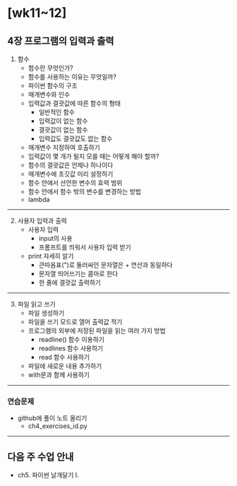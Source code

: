 # [wk11~12]

## 4장 프로그램의 입력과 출력

1. 함수
   - 함수란 무엇인가?
   - 함수를 사용하는 이유는 무엇일까?
   - 파이썬 함수의 구조
   - 매개변수와 인수
   - 입력값과 결괏값에 따른 함수의 형태
     - 일반적인 함수
     - 입력값이 없는 함수
     - 결괏값이 없는 함수
     - 입력값도 결괏값도 없는 함수
   - 매개변수 지정하여 호출하기
   - 입력값이 몇 개가 될지 모를 때는 어떻게 해야 할까?
   - 함수의 결괏값은 언제나 하나이다
   - 매개변수에 초깃값 미리 설정하기
   - 함수 안에서 선언한 변수의 효력 범위
   - 함수 안에서 함수 밖의 변수를 변경하는 방법
   - lambda
---
2. 사용자 입력과 출력
   - 사용자 입력
     - input의 사용
     - 프롬프트를 띄워서 사용자 입력 받기
   - print 자세히 알기
     - 큰따옴표(")로 둘러싸인 문자열은 + 연산과 동일하다
     - 문자열 띄어쓰기는 콤마로 한다
     - 한 줄에 결괏값 출력하기
---
3. 파일 읽고 쓰기
   - 파일 생성하기
   - 파일을 쓰기 모드로 열어 출력값 적기
   - 프로그램의 외부에 저장된 파일을 읽는 여러 가지 방법
     - readline() 함수 이용하기
     - readlines 함수 사용하기
     - read 함수 사용하기
   - 파일에 새로운 내용 추가하기
   - with문과 함께 사용하기
---                     

### 연습문제

- github에 풀이 노트 올리기
  - ch4_exercises_id.py

---

## 다음 주 수업 안내
- ch5. 파이썬 날개달기 I.

